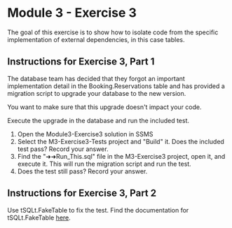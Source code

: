 # Module 3 - Exercise 3
The goal of this exercise is to show how to isolate code from the specific implementation of external dependencies, in this case tables.

## Instructions for Exercise 3, Part 1

The database team has decided that they forgot an important implementation detail in the Booking.Reservations table and has provided a migration script to upgrade your database to the new version.

You want to make sure that this upgrade doesn't impact your code.

Execute the upgrade in the database and run the included test.
1. Open the Module3-Exercise3 solution in SSMS
1. Select the M3-Exercise3-Tests project and "Build" it. Does the included test pass? Record your answer.
1. Find the "➜➜Run_This.sql" file in the M3-Exercise3 project, open it, and execute it. This will run the migration script and run the test.
1. Does the test still pass? Record your answer.

## Instructions for Exercise 3, Part 2

Use tSQLt.FakeTable to fix the test. Find the documentation for tSQLt.FakeTable [here](https://tsqlt.org/user-guide/isolating-dependencies/faketable).
